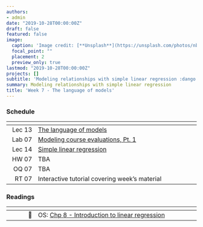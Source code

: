 ```yaml
---
authors:
- admin
date: "2019-10-28T00:00:00Z"
draft: false
featured: false
image:
  caption: 'Image credit: [**Unsplash**](https://unsplash.com/photos/nbKaLT4cmRM)'
  focal_point: ""
  placement: 2
  preview_only: true
lastmod: "2019-10-28T00:00:00Z"
projects: []
subtitle: 'Modeling relationships with simple linear regression :dango:'
summary: Modeling relationships with simple linear regression
title: 'Week 7 - The language of models'
---
```


### Schedule

| <div style="width:60px"></div>  | <div style="width:420px"></div> |  <div style="width:190px"></div>   |
|---:|---|---|
| Lec 13     | [The language of models](/slides/w7_d1-language-of-models/w7_d1-language-of-models.html) |
| Lab 07     | [Modeling course evaluations, Pt. 1](/labs/lab-07/lab-07-model-course-evals.html) |
| Lec 14     | [Simple linear regression](/slides/w7_d1-language-of-models/w7_d1-language-of-models.html) |
| HW 07      | TBA |
| OQ 07      | TBA |
| RT 07      | Interactive tutorial covering week’s material |

### Readings

| <div style="width:60px"></div>  | <div style="width:420px"></div>  |  <div style="width:190px"></div> |
|----:|---|---|
| :open_book: | OS: [Chp 8 - Introduction to linear regression](https://www.openintro.org/stat/textbook.php?stat_book=os) | **Required** |

